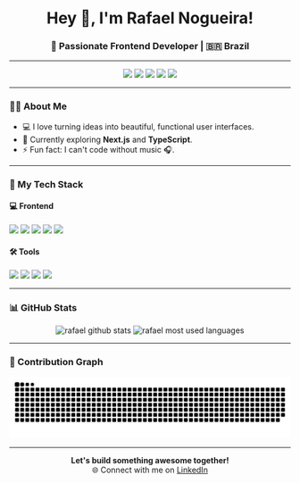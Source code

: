 <!-- Profile Header -->
<h1 align="center">Hey 👋, I'm Rafael Nogueira!</h1>
<h3 align="center">🌈 Passionate Frontend Developer | 🇧🇷 Brazil</h3>

---

<!-- Badges and Bio -->
<p align="center">
  <img src="https://img.shields.io/badge/Frontend-React-informational?style=flat&logo=react&logoColor=white&color=61DAFB"/>
  <img src="https://img.shields.io/badge/Code-JavaScript-yellow?style=flat&logo=javascript&logoColor=white"/>
  <img src="https://img.shields.io/badge/Style-CSS3-blue?style=flat&logo=css3&logoColor=white"/>
  <img src="https://img.shields.io/badge/Tools-VSCode-007ACC?style=flat&logo=visualstudiocode&logoColor=white"/>
  <img src="https://img.shields.io/badge/Design-Figma-ff5c83?style=flat&logo=figma&logoColor=white"/>
</p>

---

<!-- About Section -->
### 🙋‍♂️ About Me
- 💻 I love turning ideas into beautiful, functional user interfaces.
- 🌱 Currently exploring **Next.js** and **TypeScript**.
- ⚡ Fun fact: I can't code without music 🎧.

---

<!-- Tech Stack -->
### 🚀 My Tech Stack

#### 💻 Frontend
<p>
  <img src="https://img.shields.io/badge/React-61DAFB?style=for-the-badge&logo=react&logoColor=white"/>
  <img src="https://img.shields.io/badge/Next.js-000000?style=for-the-badge&logo=next.js&logoColor=white"/>
  <img src="https://img.shields.io/badge/JavaScript-F7DF1E?style=for-the-badge&logo=javascript&logoColor=black"/>
  <img src="https://img.shields.io/badge/TypeScript-3178C6?style=for-the-badge&logo=typescript&logoColor=white"/>
  <img src="https://img.shields.io/badge/TailwindCSS-06B6D4?style=for-the-badge&logo=tailwindcss&logoColor=white"/>
</p>

#### 🛠️ Tools
<p>
  <img src="https://img.shields.io/badge/Figma-F24E1E?style=for-the-badge&logo=figma&logoColor=white"/>
  <img src="https://img.shields.io/badge/Git-F05032?style=for-the-badge&logo=git&logoColor=white"/>
  <img src="https://img.shields.io/badge/GitHub-181717?style=for-the-badge&logo=github&logoColor=white"/>
  <img src="https://img.shields.io/badge/Vercel-000000?style=for-the-badge&logo=vercel&logoColor=white"/>
</p>

---

<!-- Stats -->
### 📊 GitHub Stats

<p align="center">
  <img src="https://github-readme-stats.vercel.app/api?username=RafaelNogueiraB&show_icons=true&theme=radical" alt="rafael github stats" height="180"/>
  <img src="https://github-readme-stats.vercel.app/api/top-langs/?username=RafaelNogueiraB&layout=compact&theme=radical" alt="rafael most used languages" height="180"/>
</p>

---

<!-- Snake Animation -->
### 🐍 Contribution Graph

<picture>
  <source media="(prefers-color-scheme: dark)" srcset="https://raw.githubusercontent.com/platane/snk/output/github-contribution-grid-snake-dark.svg" />
  <source media="(prefers-color-scheme: light)" srcset="https://raw.githubusercontent.com/platane/snk/output/github-contribution-grid-snake.svg" />
  <img alt="github contribution grid snake animation" src="https://raw.githubusercontent.com/platane/snk/output/github-contribution-grid-snake.svg" />
</picture>

---

<!-- Footer -->
<p align="center">
  <b>Let's build something awesome together!</b><br/>
  🌐 Connect with me on <a href="https://www.linkedin.com/in/rafaelnogueirab/">LinkedIn</a>
</p>
